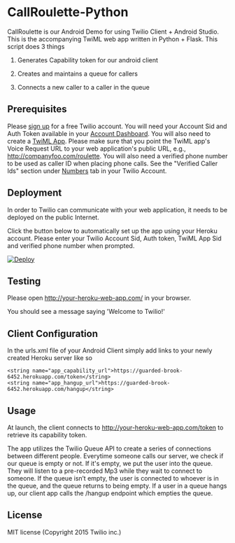 CallRoulette-Python
===

CallRoulette is our Android Demo for using Twilio Client + Android Studio. This is the accompanying TwiML web app written in Python + Flask. This script does 3 things

1. Generates Capability token for our android client

2. Creates and maintains a queue for callers

3. Connects a new caller to a caller in the queue

Prerequisites
---

Please [sign up](https://www.twilio.com/try-twilio) for a free Twilio account. You will need your Account Sid and Auth Token available in your [Account Dashboard](https://www.twilio.com/user/account/). You will also need to create a [TwiML App](https://www.twilio.com/user/account/apps). Please make sure that you point the TwiML app's Voice Request URL to your web application's public URL, e.g.,  http://companyfoo.com/roulette.
You will also need a verified phone number to be used as caller ID when placing phone calls.  See the "Verified Caller Ids" section
under [Numbers](https://www.twilio.com/user/account/phone-numbers)
tab in your Twilio Account.

Deployment
---

In order to Twilio can communicate with your web application, it needs to be
deployed on the public Internet.  

Click the button below to automatically set up the app using your Heroku account. Please enter your Twilio Account Sid, Auth token, TwiML App Sid and verified phone number when prompted.

[![Deploy](https://www.herokucdn.com/deploy/button.png)](https://heroku.com/deploy)

Testing
---

Please open http://your-heroku-web-app.com/ in your browser. 

You should see a message saying 'Welcome to Twilio!'


Client Configuration
---

In the urls.xml file of your Android Client simply add links to your newly created Heroku server like so

    <string name="app_capability_url">https://guarded-brook-6452.herokuapp.com/token</string>
    <string name="app_hangup_url">https://guarded-brook-6452.herokuapp.com/hangup</string>

Usage
---

At launch, the client connects to http://your-heroku-web-app.com/token to retrieve its capability token.

The app utilizes the Twilio Queue API to create a series of connections between different people. Everytime someone calls our server, we check if our queue is empty or not. If it's empty, we put the user into the queue. They will listen to a pre-recorded Mp3 while they wait to connect to someone. If the queue isn’t empty, the user is connected to whoever is in the queue, and the queue returns to being empty. If a user in a queue hangs up, our client app calls the /hangup endpoint which empties the queue. 

License
---

MIT license (Copyright 2015 Twilio inc.)